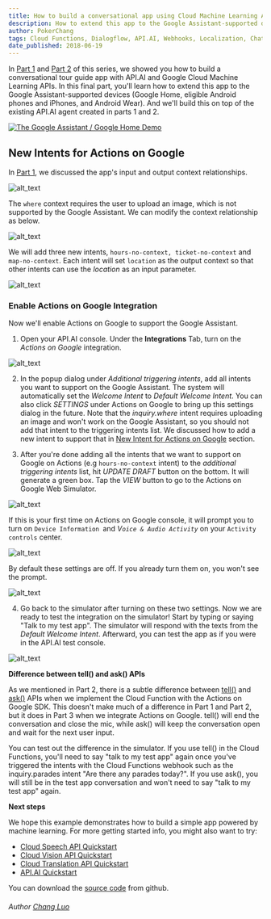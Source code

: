 ```yaml
---
title: How to build a conversational app using Cloud Machine Learning APIs Part 3 of 3
description: How to extend this app to the Google Assistant-supported devices, such as Google Home, eligible Android phones and iPhones, and Android Wear. You'll build this on top of the existing API.AI agent created in parts 1 and 2.
author: PokerChang
tags: Cloud Functions, Dialogflow, API.AI, Webhooks, Localization, Chatbot, Machine Learning API, Transation, Vision, Speech
date_published: 2018-06-19
---
```

In [Part 1] and [Part 2] of this series, we showed you how to build a conversational tour guide app with API.AI and Google Cloud Machine Learning APIs. In this final part, you'll learn how to extend this app to the Google Assistant-supported devices (Google Home, eligible Android phones and iPhones, and Android Wear). And we'll build this on top of the existing API.AI agent created in parts 1 and 2.


[![The Google Assistant / Google Home Demo](http://img.youtube.com/vi/_x5rlkpZiyc/0.jpg)](https://youtu.be/_x5rlkpZiyc)


## New Intents for Actions on Google

In [Part 1], we discussed the app's input and output context relationships. 

![alt_text](https://storage.googleapis.com/gcp-community/tutorials/ios-chatbot-part-3/conversational-app-p3-3.png "Contexts without the Assistant")

The `where` context requires the user to upload an image, which is not supported by the Google Assistant. We can modify the context relationship as below. 



![alt_text](https://storage.googleapis.com/gcp-community/tutorials/ios-chatbot-part-3/conversational-app-p3-8.png "Contexts with the Assistant")


We will add three new intents, `hours-no-context, ticket-no-context` and `map-no-context`. Each intent will set `location` as the output context so that other intents can use the _location_ as an input parameter.


![alt_text](https://storage.googleapis.com/gcp-community/tutorials/ios-chatbot-part-3/conversational-app-p3-5.png "Contexts Screenshot")


### Enable Actions on Google Integration

Now we'll enable Actions on Google to support the Google Assistant.

1. Open your API.AI console. Under the **Integrations** Tab, turn on the _Actions on Google_ integration.


![alt_text](https://storage.googleapis.com/gcp-community/tutorials/ios-chatbot-part-3/conversational-app-p3-1.png "Enable Actions on Google Integration")


2. In the popup dialog under _Additional triggering intents_, add all intents  you want to support on the Google Assistant. The system will automatically set the _Welcome Intent_ to _Default Welcome Intent_. You can also click _SETTINGS_ under Actions on Google to bring up this settings dialog in the future. Note that the _inquiry.where_ intent requires uploading an image and won't work on the Google Assistant, so you should not  add that intent to the triggering intents list. We discussed how to add a new intent to support that in [New Intent for Actions on Google](#heading=actions) section.

3. After you're done adding all the intents that we want to support on Google on Actions (e.g `hours-no-context` intent) to the _additional triggering intents_ list, hit _UPDATE DRAFT_ button on the bottom. It will generate a green box. Tap the _VIEW_ button to go to the Actions on Google Web Simulator.


![alt_text](https://storage.googleapis.com/gcp-community/tutorials/ios-chatbot-part-3/conversational-app-p3-4.png "Actions on Google Intents")


If this is your first time on Actions on Google console, it will prompt you to turn on <code>Device Information<em> </em></code>and <em>V<code>oice & Audio Activity</code></em> on your <code>Activity controls</code> center. 


![alt_text](https://storage.googleapis.com/gcp-community/tutorials/ios-chatbot-part-3/conversational-app-p3-2.png "Actions on Google Simulator")


By default these settings are off. If you already turn them on, you won't see the prompt.



![alt_text](https://storage.googleapis.com/gcp-community/tutorials/ios-chatbot-part-3/conversational-app-p3-7.png "Device Information and Voice & Audio Activity Screenshot")


4. Go back to the simulator after turning on these two settings. Now we are ready to test the integration on the simulator! Start by typing or saying "Talk to my test app". The simulator will respond with the texts from the _Default Welcome Intent_. Afterward, you can test the app as if you were in the API.AI test console.


![alt_text](https://storage.googleapis.com/gcp-community/tutorials/ios-chatbot-part-3/conversational-app-p3-9.png "Actions on Google Test Console")


**Difference between tell() and ask() APIs**

As we mentioned in Part 2, there is a subtle difference between [tell()](https://developers.google.com/actions/reference/nodejs/ActionsSdkApp#tell) and [ask()](https://developers.google.com/actions/reference/nodejs/ActionsSdkApp#ask) APIs when we implement the Cloud Function with the Actions on Google SDK. This doesn't make much of a difference in Part 1 and Part 2, but it does in Part 3 when we integrate Actions on Google. tell() will end the conversation and close the mic, while ask() will keep the conversation open and wait for the next user input.

You can test out the difference in the simulator. If you use tell() in the Cloud Functions, you'll need to  say "talk to my test app" again once you've triggered the intents with the Cloud Functions webhook such as the inquiry.parades intent "Are there any parades today?". If you use ask(), you will still be in the test app conversation and won't need to say "talk to my test app" again.

**Next steps**

We hope this example demonstrates how to build a simple app powered by machine learning. For more getting started info, you might also want to try:



*   [Cloud Speech API Quickstart](https://cloud.google.com/speech/docs/getting-started)
*   [Cloud Vision API Quickstart](https://cloud.google.com/vision/docs/quickstart)
*   [Cloud Translation API Quickstart](https://cloud.google.com/translate/docs/getting-started)
*   [API.AI Quickstart](https://api.ai/docs/getting-started/basics)

You can download the [source code](https://github.com/google/ios-chatbot) from github.

[Part 1]: https://cloud.google.com/community/tutorials/ios-chatbot/index.html
[Part 2]: https://cloud.google.com/community/tutorials/ios-chatbot-part-2/

###### Author [Chang Luo](https://www.linkedin.com/in/changluo)
